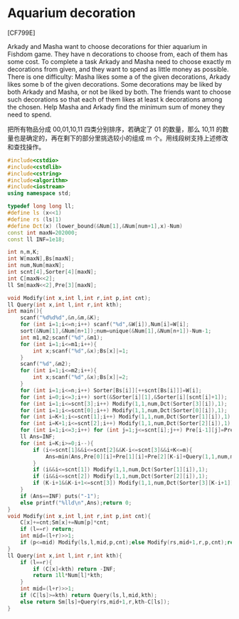# Aquarium decoration
[CF799E]

Arkady and Masha want to choose decorations for thier aquarium in Fishdom game. They have n decorations to choose from, each of them has some cost. To complete a task Arkady and Masha need to choose exactly m decorations from given, and they want to spend as little money as possible.  
There is one difficulty: Masha likes some a of the given decorations, Arkady likes some b of the given decorations. Some decorations may be liked by both Arkady and Masha, or not be liked by both. The friends want to choose such decorations so that each of them likes at least k decorations among the chosen. Help Masha and Arkady find the minimum sum of money they need to spend.

把所有物品分成 00,01,10,11 四类分别排序，若确定了 01 的数量，那么 10,11 的数量也是确定的，再在剩下的部分里挑选较小的组成 m 个。用线段树支持上述修改和查找操作。

```cpp
#include<cstdio>
#include<cstdlib>
#include<cstring>
#include<algorithm>
#include<iostream>
using namespace std;

typedef long long ll;
#define ls (x<<1)
#define rs (ls|1)
#define Dct(x) (lower_bound(&Num[1],&Num[num+1],x)-Num)
const int maxN=202000;
const ll INF=1e18;

int n,m,K;
int W[maxN],Bs[maxN];
int num,Num[maxN];
int scnt[4],Sorter[4][maxN];
int C[maxN<<2];
ll Sm[maxN<<2],Pre[3][maxN];

void Modify(int x,int l,int r,int p,int cnt);
ll Query(int x,int l,int r,int kth);
int main(){
    scanf("%d%d%d",&n,&m,&K);
    for (int i=1;i<=n;i++) scanf("%d",&W[i]),Num[i]=W[i];
    sort(&Num[1],&Num[n+1]);num=unique(&Num[1],&Num[n+1])-Num-1;
    int m1,m2;scanf("%d",&m1);
    for (int i=1;i<=m1;i++){
        int x;scanf("%d",&x);Bs[x]|=1;
    }
    scanf("%d",&m2);
    for (int i=1;i<=m2;i++){
        int x;scanf("%d",&x);Bs[x]|=2;
    }
    for (int i=1;i<=n;i++) Sorter[Bs[i]][++scnt[Bs[i]]]=W[i];
    for (int i=0;i<=3;i++) sort(&Sorter[i][1],&Sorter[i][scnt[i]+1]);
    for (int i=1;i<=scnt[3];i++) Modify(1,1,num,Dct(Sorter[3][i]),1);
    for (int i=1;i<=scnt[0];i++) Modify(1,1,num,Dct(Sorter[0][i]),1);
    for (int i=K+1;i<=scnt[1];i++) Modify(1,1,num,Dct(Sorter[1][i]),1);
    for (int i=K+1;i<=scnt[2];i++) Modify(1,1,num,Dct(Sorter[2][i]),1);
    for (int i=1;i<=3;i++) for (int j=1;j<=scnt[i];j++) Pre[i-1][j]=Pre[i-1][j-1]+Sorter[i][j];
    ll Ans=INF;
    for (int i=K;i>=0;i--){
        if (i<=scnt[1]&&i<=scnt[2]&&K-i<=scnt[3]&&i+K<=m){
            Ans=min(Ans,Pre[0][i]+Pre[1][i]+Pre[2][K-i]+Query(1,1,num,m-i-K));
        }
        if (i&&i<=scnt[1]) Modify(1,1,num,Dct(Sorter[1][i]),1);
        if (i&&i<=scnt[2]) Modify(1,1,num,Dct(Sorter[2][i]),1);
        if (K-i+1&&K-i+1<=scnt[3]) Modify(1,1,num,Dct(Sorter[3][K-i+1]),-1);
    }
    if (Ans==INF) puts("-1");
    else printf("%lld\n",Ans);return 0;
}
void Modify(int x,int l,int r,int p,int cnt){
    C[x]+=cnt;Sm[x]+=Num[p]*cnt;
    if (l==r) return;
    int mid=(l+r)>>1;
    if (p<=mid) Modify(ls,l,mid,p,cnt);else Modify(rs,mid+1,r,p,cnt);return;
}
ll Query(int x,int l,int r,int kth){
    if (l==r){
        if (C[x]<kth) return -INF;
        return 1ll*Num[l]*kth;
    }
    int mid=(l+r)>>1;
    if (C[ls]>=kth) return Query(ls,l,mid,kth);
    else return Sm[ls]+Query(rs,mid+1,r,kth-C[ls]);
}
```